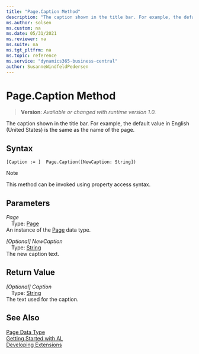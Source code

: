 ```yaml
---
title: "Page.Caption Method"
description: "The caption shown in the title bar. For example, the default value in English (United States) is the same as the name of the page."
ms.author: solsen
ms.custom: na
ms.date: 05/31/2021
ms.reviewer: na
ms.suite: na
ms.tgt_pltfrm: na
ms.topic: reference
ms.service: "dynamics365-business-central"
author: SusanneWindfeldPedersen
---
```

[//]: # (START>DO_NOT_EDIT)
[//]: # (IMPORTANT:Do not edit any of the content between here and the END>DO_NOT_EDIT.)
[//]: # (Any modifications should be made in the .xml files in the ModernDev repo.)
# Page.Caption Method
> **Version**: _Available or changed with runtime version 1.0._

The caption shown in the title bar. For example, the default value in English (United States) is the same as the name of the page.


## Syntax
```
[Caption := ]  Page.Caption([NewCaption: String])
```
> [!NOTE]
> This method can be invoked using property access syntax.
## Parameters
*Page*  
&emsp;Type: [Page](page-data-type.md)  
An instance of the [Page](page-data-type.md) data type.  

*[Optional] NewCaption*  
&emsp;Type: [String](../string/string-data-type.md)  
The new caption text.  


## Return Value
*[Optional] Caption*  
&emsp;Type: [String](../string/string-data-type.md)  
The text used for the caption.


[//]: # (IMPORTANT: END>DO_NOT_EDIT)
## See Also
[Page Data Type](page-data-type.md)  
[Getting Started with AL](../../devenv-get-started.md)  
[Developing Extensions](../../devenv-dev-overview.md)